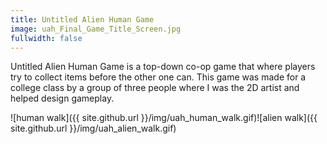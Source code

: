 ```yaml
---
title: Untitled Alien Human Game
image: uah_Final_Game_Title_Screen.jpg
fullwidth: false
---
```


Untitled Alien Human Game is a top-down co-op game that where players try to collect items before the other one can. This game was made for a college class by a group of three people where I was the 2D artist and helped design gameplay.

![human walk]({{ site.github.url }}/img/uah_human_walk.gif)![alien walk]({{ site.github.url }}/img/uah_alien_walk.gif)
